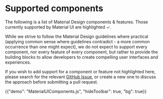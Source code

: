 # Supported components

<p class="description">The following is a list of Material Design components & features. Those currently supported by Material UI are highlighted ✓.</p>

While we strive to follow the Material Design guidelines where practical (applying
common sense where guidelines contradict - a more common occurrence than
one might expect), we do not expect to support every component, nor every
feature of every component, but rather to provide the building blocks to
allow developers to create compelling user interfaces and experiences.

If you wish to add support for a component or feature not highlighted
here, please search for the relevant [GitHub Issue](https://github.com/mui/material-ui/issues), or create a new one
to discuss the approach before submitting a pull request.

{{"demo": "MaterialUIComponents.js", "hideToolbar": true, "bg": true}}
